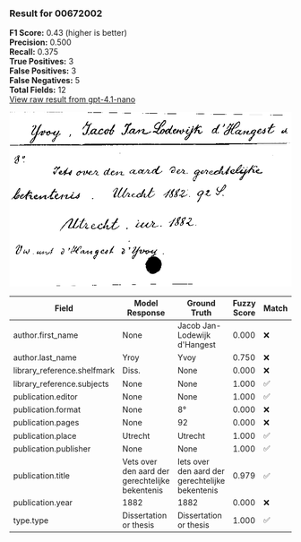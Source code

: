 ### Result for 00672002
**F1 Score:** 0.43 (higher is better)<br>**Precision:** 0.500<br>**Recall:** 0.375<br>**True Positives:** 3<br>**False Positives:** 3<br>**False Negatives:** 5<br>**Total Fields:** 12<br>[View raw result from gpt-4.1-nano](https://github.com/RISE-UNIBAS/humanities_data_benchmark/blob/main/results/2025-10-02/T0162/request_T0162_00672002.json)

<img src="https://github.com/RISE-UNIBAS/humanities_data_benchmark/blob/main/benchmarks/zettelkatalog/images/00672002.jpg?raw=true" alt="00672002" width="600px">

| Field | Model Response | Ground Truth | Fuzzy Score | Match |
|-------|----------------|--------------|-------------|-------|
| author.first_name | None | Jacob Jan-Lodewijk d'Hangest | 0.000 | ❌ |
| author.last_name | Yroy | Yvoy | 0.750 | ❌ |
| library_reference.shelfmark | Diss. | None | 0.000 | ❌ |
| library_reference.subjects | None | None | 1.000 | ✅ |
| publication.editor | None | None | 1.000 | ✅ |
| publication.format | None | 8° | 0.000 | ❌ |
| publication.pages | None | 92 | 0.000 | ❌ |
| publication.place | Utrecht | Utrecht | 1.000 | ✅ |
| publication.publisher | None | None | 1.000 | ✅ |
| publication.title | Vets over den aard der gerechtelijke bekentenis | Iets over den aard der gerechtelijke bekentenis | 0.979 | ✅ |
| publication.year | 1882 | 1882 | 0.000 | ❌ |
| type.type | Dissertation or thesis | Dissertation or thesis | 1.000 | ✅ |

